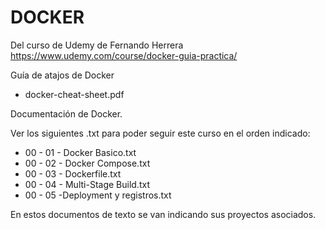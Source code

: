 # DOCKER

Del curso de Udemy de Fernando Herrera
https://www.udemy.com/course/docker-guia-practica/

Guía de atajos de Docker

- docker-cheat-sheet.pdf

Documentación de Docker.

Ver los siguientes .txt para poder seguir este curso en el orden indicado:

- 00 - 01 - Docker Basico.txt
- 00 - 02 - Docker Compose.txt
- 00 - 03 - Dockerfile.txt
- 00 - 04 - Multi-Stage Build.txt
- 00 - 05 -Deployment y registros.txt

En estos documentos de texto se van indicando sus proyectos asociados.
